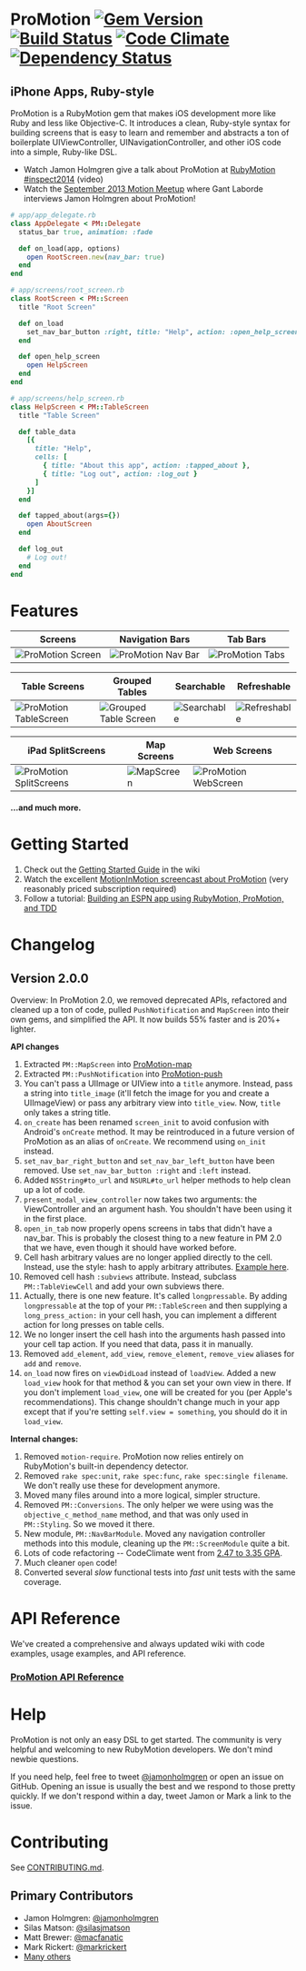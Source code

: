 # ProMotion [![Gem Version](https://badge.fury.io/rb/ProMotion.png)](http://badge.fury.io/rb/ProMotion) [![Build Status](https://travis-ci.org/clearsightstudio/ProMotion.png)](https://travis-ci.org/clearsightstudio/ProMotion) [![Code Climate](https://codeclimate.com/github/clearsightstudio/ProMotion.png)](https://codeclimate.com/github/clearsightstudio/ProMotion) [![Dependency Status](https://gemnasium.com/clearsightstudio/ProMotion.png)](https://gemnasium.com/clearsightstudio/ProMotion)

## iPhone Apps, Ruby-style

ProMotion is a RubyMotion gem that makes iOS development more like Ruby and less like Objective-C.
It introduces a clean, Ruby-style syntax for building screens that is easy to learn and remember and
abstracts a ton of boilerplate UIViewController, UINavigationController, and other iOS code into a
simple, Ruby-like DSL.

* Watch Jamon Holmgren give a talk about ProMotion at [RubyMotion #inspect2014](http://confreaks.com/videos/3813-inspect-going-pro-with-promotion-from-prototype-to-production) (video)
* Watch the [September 2013 Motion Meetup](http://www.youtube.com/watch?v=rf7h-3AiMRQ) where Gant Laborde
interviews Jamon Holmgren about ProMotion!

```ruby
# app/app_delegate.rb
class AppDelegate < PM::Delegate
  status_bar true, animation: :fade

  def on_load(app, options)
    open RootScreen.new(nav_bar: true)
  end
end

# app/screens/root_screen.rb
class RootScreen < PM::Screen
  title "Root Screen"

  def on_load
    set_nav_bar_button :right, title: "Help", action: :open_help_screen
  end

  def open_help_screen
    open HelpScreen
  end
end

# app/screens/help_screen.rb
class HelpScreen < PM::TableScreen
  title "Table Screen"

  def table_data
    [{
      title: "Help",
      cells: [
        { title: "About this app", action: :tapped_about },
        { title: "Log out", action: :log_out }
      ]
    }]
  end

  def tapped_about(args={})
    open AboutScreen
  end

  def log_out
    # Log out!
  end
end
```

# Features

|Screens|Navigation Bars|Tab Bars|
|---|---|---|
|![ProMotion Screen](https://f.cloud.github.com/assets/1479215/1534021/060aaaac-4c8f-11e3-903c-743e54252222.png)|![ProMotion Nav Bar](https://f.cloud.github.com/assets/1479215/1534077/db39aab6-4c8f-11e3-83f7-e03d52ac615d.png)|![ProMotion Tabs](https://f.cloud.github.com/assets/1479215/1534115/9f4c4cd8-4c90-11e3-9285-96ac253facda.png)|

|Table Screens|Grouped Tables|Searchable|Refreshable|
|---|---|---|---|
|![ProMotion TableScreen](https://f.cloud.github.com/assets/1479215/1534137/ed71e864-4c90-11e3-98aa-ed96049f5407.png)|![Grouped Table Screen](https://f.cloud.github.com/assets/1479215/1589973/61a48610-5281-11e3-85ac-abee99bf73ad.png)|![Searchable](https://f.cloud.github.com/assets/1479215/1534299/20cc05c6-4c93-11e3-92ca-9ee39c044457.png)|![Refreshable](https://f.cloud.github.com/assets/1479215/1534317/5a14ef28-4c93-11e3-8e9e-f8c08d8464f8.png)|


|iPad SplitScreens|Map Screens|Web Screens|
|---|---|---|
|![ProMotion SplitScreens](https://f.cloud.github.com/assets/1479215/1534507/0edb8dd4-4c96-11e3-9896-d4583d0ed161.png)|![MapScreen](https://f.cloud.github.com/assets/1479215/1534628/f7dbf7e8-4c97-11e3-8817-4c2a58824771.png)|![ProMotion WebScreen](https://f.cloud.github.com/assets/1479215/1534631/ffe1b36a-4c97-11e3-8c8f-c7b14e26182d.png)|

#### ...and much more.

# Getting Started

1. Check out the [Getting Started Guide](https://github.com/clearsightstudio/ProMotion/wiki/Guide:-Getting-Started) in the wiki
2. Watch the excellent [MotionInMotion screencast about ProMotion](https://motioninmotion.tv/screencasts/8) (very reasonably priced subscription required)
3. Follow a tutorial: [Building an ESPN app using RubyMotion, ProMotion, and TDD](http://jamonholmgren.com/building-an-espn-app-using-rubymotion-promotion-and-tdd)

# Changelog

## Version 2.0.0

Overview: In ProMotion 2.0, we removed deprecated APIs, refactored and cleaned up a ton of code, pulled `PushNotification` and `MapScreen` into their own gems, and simplified the API. It now builds 55% faster and is 20%+ lighter.

**API changes**

1. Extracted `PM::MapScreen` into [ProMotion-map](https://github.com/clearsightstudio/ProMotion-map)
2. Extracted `PM::PushNotification` into [ProMotion-push](https://github.com/clearsightstudio/ProMotion-push)
3. You can't pass a UIImage or UIView into a `title` anymore. Instead, pass a string into `title_image` (it'll fetch the image for you and create a UIImageView) or pass any arbitrary view into `title_view`. Now, `title` only takes a string title.
4. `on_create` has been renamed `screen_init` to avoid confusion with Android's `onCreate` method. It may be reintroduced in a future version of ProMotion as an alias of `onCreate`. We recommend using `on_init` instead.
5. `set_nav_bar_right_button` and `set_nav_bar_left_button` have been removed. Use `set_nav_bar_button :right` and `:left` instead.
6. Added `NSString#to_url` and `NSURL#to_url` helper methods to help clean up a lot of code.
7. `present_modal_view_controller` now takes two arguments: the ViewController and an argument hash. You shouldn't have been using it in the first place.
8. `open_in_tab` now properly opens screens in tabs that didn't have a nav_bar. This is probably the closest thing to a new feature in PM 2.0 that we have, even though it should have worked before.
9. Cell hash arbitrary values are no longer applied directly to the cell. Instead, use the style: hash to apply arbitrary attributes. [Example here](https://github.com/clearsightstudio/ProMotion/pull/457/files#discussion_r13211807).
10. Removed cell hash `:subviews` attribute. Instead, subclass `PM::TableViewCell` and add your own subviews there.
11. Actually, there is one new feature. It's called `longpressable`. By adding `longpressable` at the top of your `PM::TableScreen` and then supplying a `long_press_action:` in your cell hash, you can implement a different action for long presses on table cells.
12. We no longer insert the cell hash into the arguments hash passed into your cell tap action. If you need that data, pass it in manually.
13. Removed `add_element`, `add_view`, `remove_element`, `remove_view` aliases for `add` and `remove`.
14. `on_load` now fires on `viewDidLoad` instead of `loadView`. Added a new `load_view` hook for that method & you can set your own view in there. If you don't implement `load_view`, one will be created for you (per Apple's recommendations). This change shouldn't change much in your app except that if you're setting `self.view = something`, you should do it in `load_view`.

**Internal changes:**

1. Removed `motion-require`. ProMotion now relies entirely on RubyMotion's built-in dependency detector.
2. Removed `rake spec:unit`, `rake spec:func`, `rake spec:single filename`. We don't really use these for development anymore.
3. Moved many files around into a more logical, simpler structure.
4. Removed `PM::Conversions`. The only helper we were using was the `objective_c_method_name` method, and that was only used in `PM::Styling`. So we moved it there.
5. New module, `PM::NavBarModule`. Moved any navigation controller methods into this module, cleaning up the `PM::ScreenModule` quite a bit.
6. Lots of code refactoring -- CodeClimate went from [2.47 to 3.35 GPA](http://clrsight.co/jh/8fi5l31nzs.png).
7. Much cleaner `open` code!
8. Converted several *slow* functional tests into *fast* unit tests with the same coverage.

# API Reference

We've created a comprehensive and always updated wiki with code examples, usage examples, and API reference.

### [ProMotion API Reference](https://github.com/clearsightstudio/ProMotion/wiki)

# Help

ProMotion is not only an easy DSL to get started. The community is very helpful and
welcoming to new RubyMotion developers. We don't mind newbie questions.

If you need help, feel free to tweet [@jamonholmgren](http://twitter.com/jamonholmgren)
or open an issue on GitHub. Opening an issue is usually the best and we respond to those
pretty quickly. If we don't respond within a day, tweet Jamon or Mark a link to the issue.

# Contributing

See [CONTRIBUTING.md](https://github.com/clearsightstudio/ProMotion/blob/master/CONTRIBUTING.md).

## Primary Contributors

* Jamon Holmgren: [@jamonholmgren](https://twitter.com/jamonholmgren)
* Silas Matson: [@silasjmatson](https://twitter.com/silasjmatson)
* Matt Brewer: [@macfanatic](https://twitter.com/macfanatic)
* Mark Rickert: [@markrickert](https://twitter.com/markrickert)
* [Many others](https://github.com/clearsightstudio/ProMotion/graphs/contributors)
